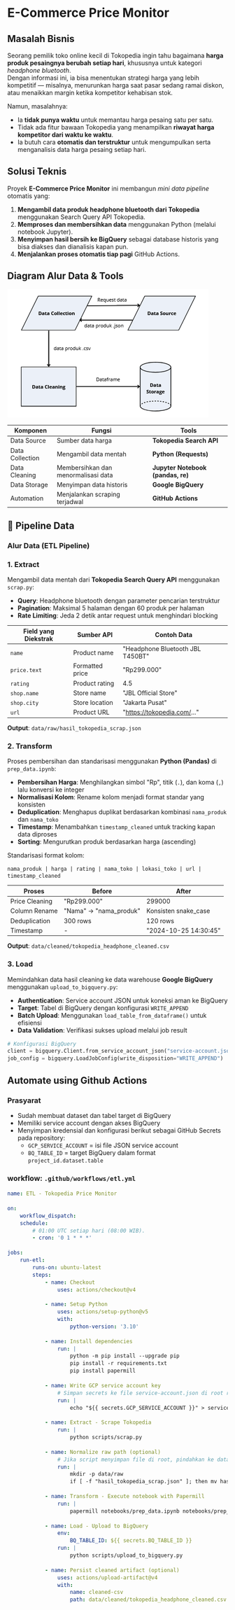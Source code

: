 # E-Commerce Price Monitor

## Masalah Bisnis

Seorang pemilik toko online kecil di Tokopedia ingin tahu bagaimana **harga produk pesaingnya berubah setiap hari**, khususnya untuk kategori *headphone bluetooth*.  
Dengan informasi ini, ia bisa menentukan strategi harga yang lebih kompetitif — misalnya, menurunkan harga saat pasar sedang ramai diskon, atau menaikkan margin ketika kompetitor kehabisan stok.

Namun, masalahnya:
- Ia **tidak punya waktu** untuk memantau harga pesaing satu per satu.
- Tidak ada fitur bawaan Tokopedia yang menampilkan **riwayat harga kompetitor dari waktu ke waktu**.
- Ia butuh cara **otomatis dan terstruktur** untuk mengumpulkan serta menganalisis data harga pesaing setiap hari.



## Solusi Teknis

Proyek **E-Commerce Price Monitor** ini membangun *mini data pipeline* otomatis yang:

1. **Mengambil data produk headphone bluetooth dari Tokopedia** menggunakan Search Query API Tokopedia.
2. **Memproses dan membersihkan data** menggunakan Python (melalui notebook Jupyter).
3. **Menyimpan hasil bersih ke BigQuery** sebagai database historis yang bisa diakses dan dianalisis kapan pun.
4. **Menjalankan proses otomatis tiap pagi** GitHub Actions.


## Diagram Alur Data & Tools


![alt text](image\data-flow-diagram.png)



| Komponen | Fungsi | Tools |
|-----------|---------|--------|
| Data Source | Sumber data harga | **Tokopedia Search API** |
| Data Collection | Mengambil data mentah | **Python (Requests)** |
| Data Cleaning | Membersihkan dan menormalisasi data | **Jupyter Notebook (pandas, re)** |
| Data Storage | Menyimpan data historis | **Google BigQuery** |
| Automation | Menjalankan scraping terjadwal | **GitHub Actions** |



## 🔄 Pipeline Data

### **Alur Data (ETL Pipeline)**

### **1. Extract**
Mengambil data mentah dari **Tokopedia Search Query API** menggunakan `scrap.py`:
- **Query**: Headphone bluetooth dengan parameter pencarian terstruktur
- **Pagination**: Maksimal 5 halaman dengan 60 produk per halaman
- **Rate Limiting**: Jeda 2 detik antar request untuk menghindari blocking

| Field yang Diekstrak | Sumber API | Contoh Data |
|---------------------|------------|-------------|
| `name` | Product name | "Headphone Bluetooth JBL T450BT" |
| `price.text` | Formatted price | "Rp299.000" |
| `rating` | Product rating | 4.5 |
| `shop.name` | Store name | "JBL Official Store" |
| `shop.city` | Store location | "Jakarta Pusat" |
| `url` | Product URL | "https://tokopedia.com/..." |

**Output**: `data/raw/hasil_tokopedia_scrap.json`

### **2. Transform**
Proses pembersihan dan standarisasi menggunakan **Python (Pandas)** di `prep_data.ipynb`:
- **Pembersihan Harga**: Menghilangkan simbol "Rp", titik (`.`), dan koma (`,`) lalu konversi ke integer
- **Normalisasi Kolom**: Rename kolom menjadi format standar yang konsisten
- **Deduplication**: Menghapus duplikat berdasarkan kombinasi `nama_produk` dan `nama_toko`
- **Timestamp**: Menambahkan `timestamp_cleaned` untuk tracking kapan data diproses
- **Sorting**: Mengurutkan produk berdasarkan harga (ascending)

Standarisasi format kolom:
```text
nama_produk | harga | rating | nama_toko | lokasi_toko | url | timestamp_cleaned
```

| Proses | Before | After |
|--------|--------|-------|
| Price Cleaning | "Rp299.000" | 299000 |
| Column Rename | "Nama" → "nama_produk" | Konsisten snake_case |
| Deduplication | 300 rows | 120 rows |
| Timestamp | - | "2024-10-25 14:30:45" |

**Output**: `data/cleaned/tokopedia_headphone_cleaned.csv`

### **3. Load**
Memindahkan data hasil cleaning ke data warehouse **Google BigQuery** menggunakan `upload_to_bigquery.py`:
- **Authentication**: Service account JSON untuk koneksi aman ke BigQuery
- **Target**: Tabel di BigQuery dengan konfigurasi `WRITE_APPEND`
- **Batch Upload**: Menggunakan `load_table_from_dataframe()` untuk efisiensi
- **Data Validation**: Verifikasi sukses upload melalui job result

```python
# Konfigurasi BigQuery
client = bigquery.Client.from_service_account_json("service-account.json")
job_config = bigquery.LoadJobConfig(write_disposition="WRITE_APPEND")
```

## Automate using Github Actions

### Prasyarat
- Sudah membuat dataset dan tabel target di BigQuery
- Memiliki service account dengan akses BigQuery 
- Menyimpan kredensial dan konfigurasi berikut sebagai GitHub Secrets pada repository:
	- `GCP_SERVICE_ACCOUNT` = isi file JSON service account
	- `BQ_TABLE_ID` = target BigQuery dalam format `project_id.dataset.table`

### workflow: `.github/workflows/etl.yml`

```yaml
name: ETL - Tokopedia Price Monitor

on:
	workflow_dispatch:
	schedule:
		# 01:00 UTC setiap hari (08:00 WIB).
		- cron: '0 1 * * *'

jobs:
	run-etl:
		runs-on: ubuntu-latest
		steps:
			- name: Checkout
				uses: actions/checkout@v4

			- name: Setup Python
				uses: actions/setup-python@v5
				with:
					python-version: '3.10'

			- name: Install dependencies
				run: |
					python -m pip install --upgrade pip
					pip install -r requirements.txt
					pip install papermill

			- name: Write GCP service account key
				# Simpan secrets ke file service-account.json di root repo
				run: |
					echo "${{ secrets.GCP_SERVICE_ACCOUNT }}" > service-account.json

			- name: Extract - Scrape Tokopedia
				run: |
					python scripts/scrap.py

			- name: Normalize raw path (optional)
				# Jika script menyimpan file di root, pindahkan ke data/raw agar notebook bisa menemukannya
				run: |
					mkdir -p data/raw
					if [ -f "hasil_tokopedia_scrap.json" ]; then mv hasil_tokopedia_scrap.json data/raw/hasil_tokopedia_scrap.json; fi

			- name: Transform - Execute notebook with Papermill
				run: |
					papermill notebooks/prep_data.ipynb notebooks/prep_data.out.ipynb

			- name: Load - Upload to BigQuery
				env:
					BQ_TABLE_ID: ${{ secrets.BQ_TABLE_ID }}
				run: |
					python scripts/upload_to_bigquery.py

			- name: Persist cleaned artifact (optional)
				uses: actions/upload-artifact@v4
				with:
					name: cleaned-csv
					path: data/cleaned/tokopedia_headphone_cleaned.csv
```
